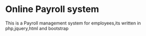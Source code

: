 # Online Payroll system
This is a Payroll management system for employees,its written in php,jquery,html and bootstrap 
